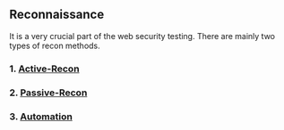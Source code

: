 ## Reconnaissance

It is a very crucial part of the web security testing. There are mainly two types of recon methods.
### 1. [Active-Recon](https://github.com/SpiderSec101/Web_Application_Security_Testing/blob/main/Recon/Active_Recon.md)
### 2. [Passive-Recon](https://github.com/SpiderSec101/Web_Application_Security_Testing/blob/main/Recon/Passive_Recon.md)
### 3. [Automation](https://github.com/SpiderSec101/Web_Application_Security_Testing/tree/main/Recon/Automation)
